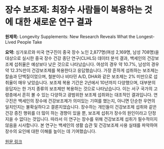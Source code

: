 # 장수 보조제: 최장수 사람들이 복용하는 것에 대한 새로운 연구 결과

**원제목:** Longevity Supplements: New Research Reveals What the Longest-Lived People Take

**요약:** 싱가포르와 미국 연구진이 중국 장수 노인 2,877명(여성 2,169명, 남성 708명)을 대상으로 실시한 중국 장수 건강 종단 연구(CLHLS) 데이터 분석 결과,  백세인의 건강보조제 섭취율은 예상보다 낮은 것으로 나타났습니다. 여성의 경우 약 10.7%, 남성의 경우 약 12.3%만이 건강보조제를 복용한다고 응답했습니다. 가장 흔하게 섭취하는 보조제는 칼슘과 단백질이었으며, 철분이나 비타민 A/D, DHA와 같은 보조제는 2% 미만으로 섭취율이 매우 낮았습니다.  보조제 복용 기간은 2년에서 10년까지 다양했으며, 대부분의 응답자는 한 가지 종류의 보조제만 복용하는 것으로 나타났습니다. 이는 서구 국가의 고령층에서 흔히 볼 수 있는 다양하고 광범위한 보조제 섭취와는 대조적인 결과입니다. 연구진은 백세인의 장수에 건강보조제가 의미있는 기여를 했는지, 아니면 단순한 우연의 일치인지는 불확실하다고 결론지었습니다.  장수하는 개인들이 건강보조제 섭취와 같은 건강 증진 행위를 더 많이 하는 경향이 있을 뿐,  보조제 섭취가 장수의 원인이라고 단정 지을 수 없다는 것입니다.  따라서 이 연구는 장수를 위해 건강보조제 섭취가 필수적이지 않음을 시사합니다.  본 연구는 백세인의 생활 습관 및 건강보조제 사용 실태를 파악하여 장수의 요인에 대한 이해를 높이는 데 기여했습니다.

[원문 링크](https://www.nmn.com/news/longevity-supplements-new-research-reveals-what-the-longest-lived-people-take)
